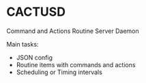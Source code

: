 # CACTUSD

Command and Actions Routine Server Daemon

Main tasks:
* JSON config
* Routine items with commands and actions
* Scheduling or Timing intervals
